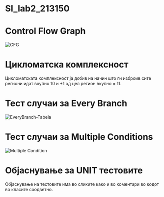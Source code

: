 # SI_lab2_213150
# Control Flow Graph 
![CFG](https://github.com/ilievskyy/SI_lab2_213150/assets/129380121/dbdb78eb-76d4-4c51-a29a-7609f1e8ed3e)
# Цикломатска комплексност
Цикломатската комплексност ја добив на начин што ги изброив сите региони идат вкупно 10 и +1 од цел регион вкупно = 11.
# Тест случаи за Every Branch
![EveryBranch-Tabela](https://github.com/ilievskyy/SI_lab2_213150/assets/129380121/0aa054b8-0aab-480e-bf80-84e27c1539fa)
# Тест случаи за Multiple Conditions
![Multiple Condition](https://github.com/ilievskyy/SI_lab2_213150/assets/129380121/18d33c6a-855f-4185-9716-83ba0683a5bd)
# Објаснување за UNIT тестовите
Објаснување на тестовите има во сликите како и во коментари во кодот во класите соодветно.
